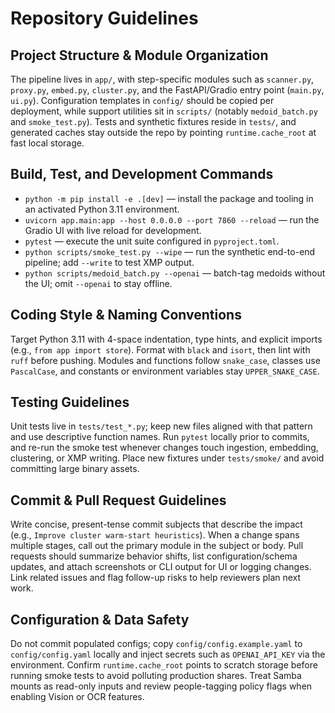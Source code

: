 # Repository Guidelines

## Project Structure & Module Organization
The pipeline lives in `app/`, with step-specific modules such as `scanner.py`, `proxy.py`, `embed.py`, `cluster.py`, and the FastAPI/Gradio entry point (`main.py`, `ui.py`). Configuration templates in `config/` should be copied per deployment, while support utilities sit in `scripts/` (notably `medoid_batch.py` and `smoke_test.py`). Tests and synthetic fixtures reside in `tests/`, and generated caches stay outside the repo by pointing `runtime.cache_root` at fast local storage.

## Build, Test, and Development Commands
- `python -m pip install -e .[dev]` — install the package and tooling in an activated Python 3.11 environment.
- `uvicorn app.main:app --host 0.0.0.0 --port 7860 --reload` — run the Gradio UI with live reload for development.
- `pytest` — execute the unit suite configured in `pyproject.toml`.
- `python scripts/smoke_test.py --wipe` — run the synthetic end-to-end pipeline; add `--write` to test XMP output.
- `python scripts/medoid_batch.py --openai` — batch-tag medoids without the UI; omit `--openai` to stay offline.

## Coding Style & Naming Conventions
Target Python 3.11 with 4-space indentation, type hints, and explicit imports (e.g., `from app import store`). Format with `black` and `isort`, then lint with `ruff` before pushing. Modules and functions follow `snake_case`, classes use `PascalCase`, and constants or environment variables stay `UPPER_SNAKE_CASE`.

## Testing Guidelines
Unit tests live in `tests/test_*.py`; keep new files aligned with that pattern and use descriptive function names. Run `pytest` locally prior to commits, and re-run the smoke test whenever changes touch ingestion, embedding, clustering, or XMP writing. Place new fixtures under `tests/smoke/` and avoid committing large binary assets.

## Commit & Pull Request Guidelines
Write concise, present-tense commit subjects that describe the impact (e.g., `Improve cluster warm-start heuristics`). When a change spans multiple stages, call out the primary module in the subject or body. Pull requests should summarize behavior shifts, list configuration/schema updates, and attach screenshots or CLI output for UI or logging changes. Link related issues and flag follow-up risks to help reviewers plan next work.

## Configuration & Data Safety
Do not commit populated configs; copy `config/config.example.yaml` to `config/config.yaml` locally and inject secrets such as `OPENAI_API_KEY` via the environment. Confirm `runtime.cache_root` points to scratch storage before running smoke tests to avoid polluting production shares. Treat Samba mounts as read-only inputs and review people-tagging policy flags when enabling Vision or OCR features.
